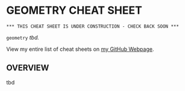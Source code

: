 # GEOMETRY CHEAT SHEET

```
*** THIS CHEAT SHEET IS UNDER CONSTRUCTION - CHECK BACK SOON ***
```

`geometry` _tbd._

View my entire list of cheat sheets on
[my GitHub Webpage](https://jeffdecola.github.io/my-cheat-sheets/).

## OVERVIEW

tbd
